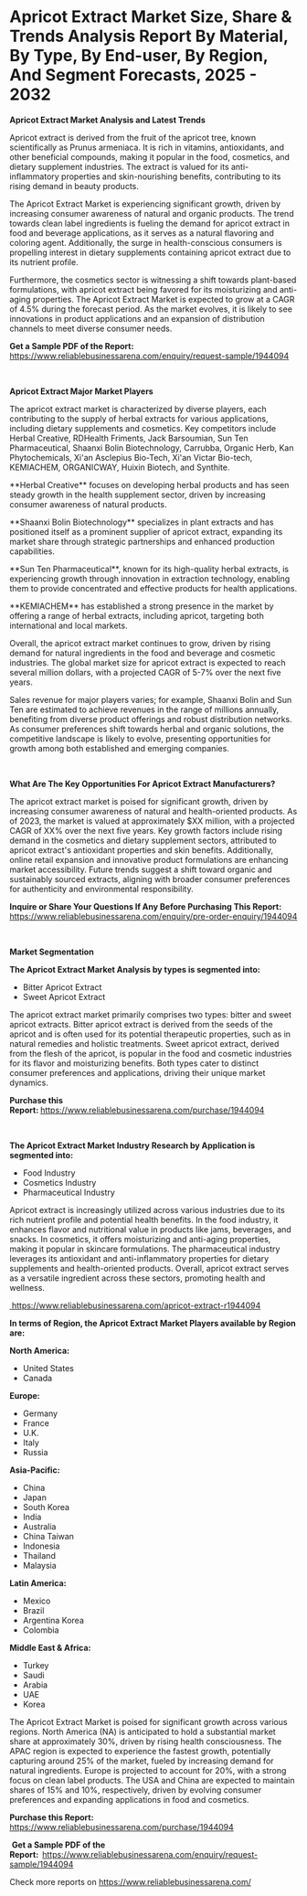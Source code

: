 <p><h1>Apricot Extract Market Size, Share & Trends Analysis Report By Material, By Type, By End-user, By Region, And Segment Forecasts, 2025 - 2032</h1></p><p><strong>Apricot Extract Market Analysis and Latest Trends</strong></p>
<p><p>Apricot extract is derived from the fruit of the apricot tree, known scientifically as Prunus armeniaca. It is rich in vitamins, antioxidants, and other beneficial compounds, making it popular in the food, cosmetics, and dietary supplement industries. The extract is valued for its anti-inflammatory properties and skin-nourishing benefits, contributing to its rising demand in beauty products.</p><p>The Apricot Extract Market is experiencing significant growth, driven by increasing consumer awareness of natural and organic products. The trend towards clean label ingredients is fueling the demand for apricot extract in food and beverage applications, as it serves as a natural flavoring and coloring agent. Additionally, the surge in health-conscious consumers is propelling interest in dietary supplements containing apricot extract due to its nutrient profile.</p><p>Furthermore, the cosmetics sector is witnessing a shift towards plant-based formulations, with apricot extract being favored for its moisturizing and anti-aging properties. The Apricot Extract Market is expected to grow at a CAGR of 4.5% during the forecast period. As the market evolves, it is likely to see innovations in product applications and an expansion of distribution channels to meet diverse consumer needs.</p></p>
<p><strong>Get a Sample PDF of the Report:&nbsp;</strong> <a href="https://www.reliablebusinessarena.com/enquiry/request-sample/1944094?utm_campaign=2529&utm_medium=2&utm_source=Github&utm_content=ia&utm_term=02042025&utm_id=apricot-extract">https://www.reliablebusinessarena.com/enquiry/request-sample/1944094</a></p>
<p>&nbsp;</p>
<p><strong>Apricot Extract Major Market Players</strong></p>
<p><p>The apricot extract market is characterized by diverse players, each contributing to the supply of herbal extracts for various applications, including dietary supplements and cosmetics. Key competitors include Herbal Creative, RDHealth Friments, Jack Barsoumian, Sun Ten Pharmaceutical, Shaanxi Bolin Biotechnology, Carrubba, Organic Herb, Kan Phytochemicals, Xi'an Asclepius Bio-Tech, Xi'an Victar Bio-tech, KEMIACHEM, ORGANICWAY, Huixin Biotech, and Synthite.</p><p>**Herbal Creative** focuses on developing herbal products and has seen steady growth in the health supplement sector, driven by increasing consumer awareness of natural products. </p><p>**Shaanxi Bolin Biotechnology** specializes in plant extracts and has positioned itself as a prominent supplier of apricot extract, expanding its market share through strategic partnerships and enhanced production capabilities.</p><p>**Sun Ten Pharmaceutical**, known for its high-quality herbal extracts, is experiencing growth through innovation in extraction technology, enabling them to provide concentrated and effective products for health applications.</p><p>**KEMIACHEM** has established a strong presence in the market by offering a range of herbal extracts, including apricot, targeting both international and local markets. </p><p>Overall, the apricot extract market continues to grow, driven by rising demand for natural ingredients in the food and beverage and cosmetic industries. The global market size for apricot extract is expected to reach several million dollars, with a projected CAGR of 5-7% over the next five years. </p><p>Sales revenue for major players varies; for example, Shaanxi Bolin and Sun Ten are estimated to achieve revenues in the range of millions annually, benefiting from diverse product offerings and robust distribution networks. As consumer preferences shift towards herbal and organic solutions, the competitive landscape is likely to evolve, presenting opportunities for growth among both established and emerging companies.</p></p>
<p>&nbsp;</p>
<p><strong>What Are The Key Opportunities For Apricot Extract Manufacturers?</strong></p>
<p><p>The apricot extract market is poised for significant growth, driven by increasing consumer awareness of natural and health-oriented products. As of 2023, the market is valued at approximately $XX million, with a projected CAGR of XX% over the next five years. Key growth factors include rising demand in the cosmetics and dietary supplement sectors, attributed to apricot extract's antioxidant properties and skin benefits. Additionally, online retail expansion and innovative product formulations are enhancing market accessibility. Future trends suggest a shift toward organic and sustainably sourced extracts, aligning with broader consumer preferences for authenticity and environmental responsibility.</p></p>
<p><strong>Inquire or Share Your Questions If Any Before Purchasing This Report:</strong> <a href="https://www.reliablebusinessarena.com/enquiry/pre-order-enquiry/1944094?utm_campaign=2529&utm_medium=2&utm_source=Github&utm_content=ia&utm_term=02042025&utm_id=apricot-extract">https://www.reliablebusinessarena.com/enquiry/pre-order-enquiry/1944094</a></p>
<p>&nbsp;</p>
<p><strong>Market Segmentation</strong></p>
<p><strong>The Apricot Extract Market Analysis by types is segmented into:</strong></p>
<p><ul><li>Bitter Apricot Extract</li><li>Sweet Apricot Extract</li></ul></p>
<p><p>The apricot extract market primarily comprises two types: bitter and sweet apricot extracts. Bitter apricot extract is derived from the seeds of the apricot and is often used for its potential therapeutic properties, such as in natural remedies and holistic treatments. Sweet apricot extract, derived from the flesh of the apricot, is popular in the food and cosmetic industries for its flavor and moisturizing benefits. Both types cater to distinct consumer preferences and applications, driving their unique market dynamics.</p></p>
<p><strong>Purchase this Report:&nbsp;</strong><a href="https://www.reliablebusinessarena.com/purchase/1944094?utm_campaign=2529&utm_medium=2&utm_source=Github&utm_content=ia&utm_term=02042025&utm_id=apricot-extract">https://www.reliablebusinessarena.com/purchase/1944094</a></p>
<p>&nbsp;</p>
<p><strong>The Apricot Extract Market Industry Research by Application is segmented into:</strong></p>
<p><ul><li>Food Industry</li><li>Cosmetics Industry</li><li>Pharmaceutical Industry</li></ul></p>
<p><p>Apricot extract is increasingly utilized across various industries due to its rich nutrient profile and potential health benefits. In the food industry, it enhances flavor and nutritional value in products like jams, beverages, and snacks. In cosmetics, it offers moisturizing and anti-aging properties, making it popular in skincare formulations. The pharmaceutical industry leverages its antioxidant and anti-inflammatory properties for dietary supplements and health-oriented products. Overall, apricot extract serves as a versatile ingredient across these sectors, promoting health and wellness.</p></p>
<p><a href="https://www.reliablebusinessarena.com/apricot-extract-r1944094?utm_campaign=2529&utm_medium=2&utm_source=Github&utm_content=ia&utm_term=02042025&utm_id=apricot-extract">&nbsp;https://www.reliablebusinessarena.com/apricot-extract-r1944094</a></p>
<p><strong>In terms of Region, the Apricot Extract Market Players available by Region are:</strong></p>
<p>
    <p> <strong> North America: </strong>
        <ul>
            <li>United States</li>
            <li>Canada</li>
        </ul>
        </p> 
    <p> <strong> Europe: </strong>
        <ul>
            <li>Germany</li>
            <li>France</li>
            <li>U.K.</li>
            <li>Italy</li>
            <li>Russia</li>
        </ul>
        </p> 
    <p> <strong> Asia-Pacific: </strong>
        <ul>
            <li>China</li>
            <li>Japan</li>
            <li>South Korea</li>
            <li>India</li>
            <li>Australia</li>
            <li>China Taiwan</li>
            <li>Indonesia</li>
            <li>Thailand</li>
            <li>Malaysia</li>
        </ul>
        </p> 
    <p> <strong> Latin America: </strong>
        <ul>
            <li>Mexico</li>
            <li>Brazil</li>
            <li>Argentina Korea</li>
            <li>Colombia</li>
        </ul>
        </p> 
    <p> <strong> Middle East & Africa: </strong>
        <ul>
            <li>Turkey</li>
            <li>Saudi</li>
            <li>Arabia</li>
            <li>UAE</li>
            <li>Korea</li>
        </ul>
    </p>
    </p>
<p><p>The Apricot Extract Market is poised for significant growth across various regions. North America (NA) is anticipated to hold a substantial market share at approximately 30%, driven by rising health consciousness. The APAC region is expected to experience the fastest growth, potentially capturing around 25% of the market, fueled by increasing demand for natural ingredients. Europe is projected to account for 20%, with a strong focus on clean label products. The USA and China are expected to maintain shares of 15% and 10%, respectively, driven by evolving consumer preferences and expanding applications in food and cosmetics.</p></p>
<p><strong>Purchase this Report: </strong><a href="https://www.reliablebusinessarena.com/purchase/1944094?utm_campaign=2529&utm_medium=2&utm_source=Github&utm_content=ia&utm_term=02042025&utm_id=apricot-extract">https://www.reliablebusinessarena.com/purchase/1944094</a></p>
<p>&nbsp;<strong>Get a Sample PDF of the Report:&nbsp;&nbsp;</strong><a href="https://www.reliablebusinessarena.com/enquiry/request-sample/1944094?utm_campaign=2529&utm_medium=2&utm_source=Github&utm_content=ia&utm_term=02042025&utm_id=apricot-extract">https://www.reliablebusinessarena.com/enquiry/request-sample/1944094</a></p>
<p><strong></strong></p>
<p>Check more reports on <a href="https://www.reliablebusinessarena.com/?utm_campaign=2529&utm_medium=2&utm_source=Github&utm_content=ia&utm_term=02042025&utm_id=apricot-extract">https://www.reliablebusinessarena.com/</a></p>